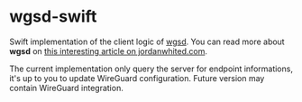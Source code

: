 # wgsd-swift

Swift implementation of the client logic of [wgsd](https://github.com/jwhited/wgsd). You can read more about **wgsd** on [this interesting article on jordanwhited.com](https://www.jordanwhited.com/posts/wireguard-endpoint-discovery-nat-traversal/).

The current implementation only query the server for endpoint informations, it's up to you to update WireGuard configuration. Future version may contain WireGuard integration.
